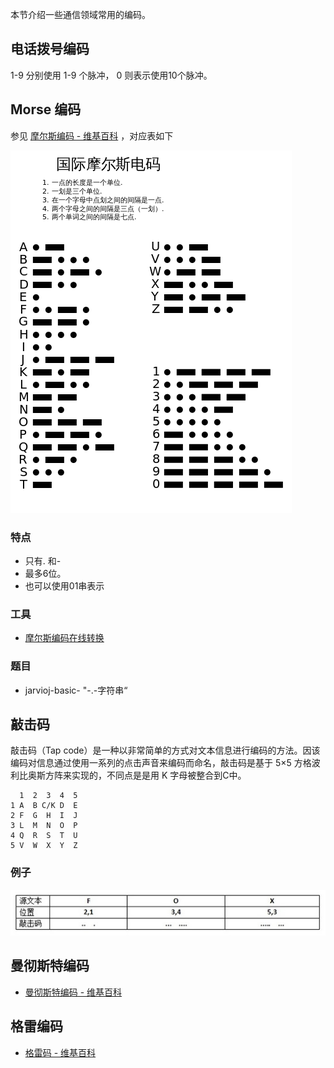 本节介绍一些通信领域常用的编码。

## 电话拨号编码

1-9 分别使用 1-9 个脉冲， 0 则表示使用10个脉冲。

## Morse 编码

参见 [摩尔斯编码 - 维基百科](https://zh.wikipedia.org/wiki/%E6%91%A9%E5%B0%94%E6%96%AF%E7%94%B5%E7%A0%81) ，对应表如下

![摩尔斯电码](/misc/encode/images/morse.jpg)

### 特点

- 只有. 和-
- 最多6位。
- 也可以使用01串表示

### 工具

- [摩尔斯编码在线转换](http://www.zhongguosou.com/zonghe/moErSiCodeConverter.aspx)

### 题目

- jarvioj-basic- "-.-字符串“

## 敲击码

敲击码（Tap code）是一种以非常简单的方式对文本信息进行编码的方法。因该编码对信息通过使用一系列的点击声音来编码而命名，敲击码是基于 5×5 方格波利比奥斯方阵来实现的，不同点是是用 K 字母被整合到C中。

```text
  1  2  3  4  5
1 A  B C/K D  E
2 F  G  H  I  J 
3 L  M  N  O  P
4 Q  R  S  T  U
5 V  W  X  Y  Z
```

### 例子

![敲击码](/misc/encode/images/tapcode.jpg)

## 曼彻斯特编码

- [曼彻斯特编码 - 维基百科](https://zh.wikipedia.org/wiki/%E6%9B%BC%E5%BD%BB%E6%96%AF%E7%89%B9%E7%BC%96%E7%A0%81)

## 格雷编码

- [格雷码 - 维基百科](https://zh.wikipedia.org/wiki/%E6%A0%BC%E9%9B%B7%E7%A0%81)